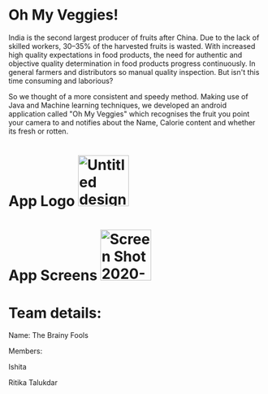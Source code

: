 # Oh My Veggies!
India is the second largest producer of fruits after China. Due to the lack of skilled workers, 30–35% of the harvested fruits is wasted. With increased high quality expectations in food products, the need for authentic and objective quality determination in food products progress continuously. In general farmers and distributors  so manual quality inspection. But isn't this time consuming and laborious? 

So we thought of a more consistent and speedy method. Making use of Java and Machine learning techniques, we developed an android application called "Oh My Veggies" which recognises the fruit you point your camera to and notifies about the Name, Calorie content and whether its fresh or rotten.
# App Logo <img width="100" alt="Untitled design" src="https://user-images.githubusercontent.com/71023544/95056558-8bba9a00-0712-11eb-8c7e-95eba1aa725b.png">


# App Screens <img width="100" alt="Screen Shot 2020-10-05 at 1 41 38 PM" src="https://user-images.githubusercontent.com/71023544/95056784-d76d4380-0712-11eb-8b71-d37f4030b0ac.png">

# Team details:
Name: The Brainy Fools

Members: 

Ishita

Ritika Talukdar
